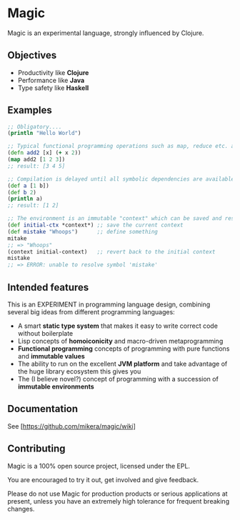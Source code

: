 # Magic

Magic is an experimental language, strongly influenced by Clojure. 

## Objectives

- Productivity like **Clojure**
- Performance like **Java**
- Type safety like **Haskell**

## Examples
```clojure
;; Obligatory....
(println "Hello World")

;; Typical functional programming operations such as map, reduce etc. are available
(defn add2 [x] (+ x 2))
(map add2 [1 2 3])
;; result: [3 4 5]

;; Compilation is delayed until all symbolic dependencies are available 
(def a [1 b])
(def b 2)
(println a)
;; result: [1 2]

;; The environment is an immutable "context" which can be saved and restored
(def initial-ctx *context*) ;; save the current context 
(def mistake "Whoops")      ;; define something 
mitake
;; => "Whoops"
(context initial-context)   ;; revert back to the initial context
mistake
;; => ERROR: unable to resolve symbol 'mistake'

```


## Intended features

This is an EXPERIMENT in programming language design, combining several big ideas from different programming languages:

- A smart **static type system** that makes it easy to write correct code without boilerplate
- Lisp concepts of **homoiconicity** and macro-driven metaprogramming
- **Functional programming** concepts of programming with pure functions and **immutable values**
- The ability to run on the excellent **JVM platform** and take advantage of the huge library ecosystem this gives you
- The (I believe novel?) concept of programming with a succession of **immutable environments**

## Documentation

See [https://github.com/mikera/magic/wiki]

## Contributing

Magic is a 100% open source project, licensed under the EPL.

You are encouraged to try it out, get involved and give feedback.

Please do not use Magic for production products or serious applications at present, unless you have an extremely high tolerance for frequent breaking changes.
